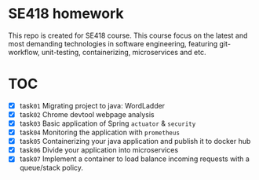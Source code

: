 # SE418 homework
This repo is created for SE418 course.
This course focus on the latest and most demanding technologies in software engineering, featuring git-workflow, unit-testing, containerizing, microservices and etc.

# TOC
- [x] task`01` Migrating project to java: WordLadder
- [x] task`02` Chrome devtool webpage analysis
- [x] task`03` Basic application of Spring `actuator` & `security`
- [x] task`04` Monitoring the application with `prometheus`
- [x] task`05` Containerizing your java application and publish it to docker hub
- [x] task`06` Divide your application into microservices
- [x] task`07` Implement a container to load balance incoming requests with a queue/stack policy.
